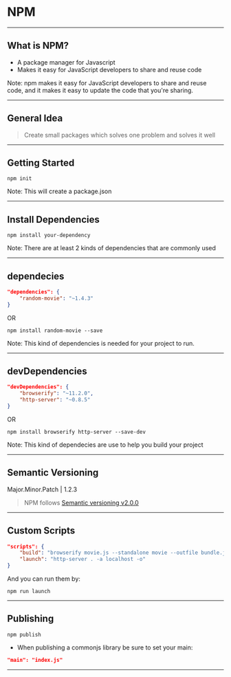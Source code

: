 # NPM

---

## What is NPM?
 * A package manager for Javascript
 * Makes it easy for JavaScript developers to share and reuse code

Note: npm makes it easy for JavaScript developers to share and reuse code, and it makes it easy to update the code that you're sharing.

---

## General Idea
> Create small packages which solves one problem and solves it well

---

## Getting Started

```shell 
npm init 
```

Note: This will create a package.json

---

## Install Dependencies

```shell
npm install your-dependency
```

Note: There are at least 2 kinds of dependencies that are commonly used

---

## dependecies

```json
"dependencies": {
	"random-movie": "~1.4.3"
}
```
OR

```shell
npm install random-movie --save
```

Note: This kind of dependencies is needed for your project to run.

---

## devDependencies

```json
"devDependencies": {
	"browserify": "~11.2.0",
    "http-server": "~0.8.5"
}
```
OR

```shell
npm install browserify http-server --save-dev
```

Note: This kind of dependecies are use to help you build your project

---

## Semantic Versioning

Major.Minor.Patch | 1.2.3

> NPM follows [Semantic versioning v2.0.0](http://semver.org/)

---

## Custom Scripts

```json
"scripts": {
	"build": "browserify movie.js --standalone movie --outfile bundle.js",
	"launch": "http-server . -a localhost -o"
}
```

And you can run them by:

```shell
npm run launch
```

---

## Publishing

```shell
npm publish
```

* When publishing a commonjs library be sure to set your main:

```json
"main": "index.js"
```

---